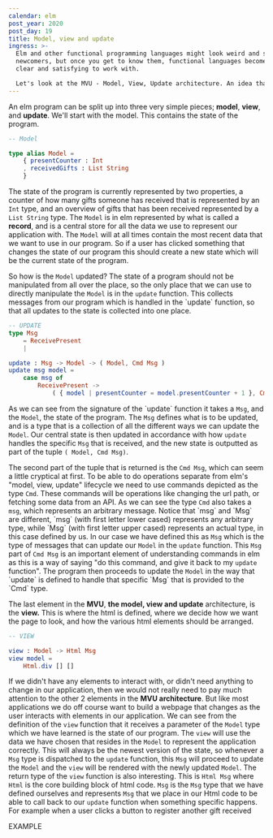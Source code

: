 ```yaml
---
calendar: elm
post_year: 2020
post_day: 19
title: Model, view and update
ingress: >-
  Elm and other functional programming languages might look weird and scary to
  newcomers, but once you get to know them, functional languages becomes very
  clear and satisfying to work with.

  Let's look at the MVU - Model, View, Update architecture. An idea that started with elm, but has since been adopted and inspired how people write code in all languages.
---
```

An elm program can be split up into three very simple pieces; **model**, **view**, and **update**.
We'll start with the model. This contains the state of the program.

```elm
-- Model

type alias Model = 
    { presentCounter : Int
    , receivedGifts : List String
    }
```

The state of the program is currently represented by two properties, a counter of how many gifts someone has received that is represented by an `Int` type, and an overview of gifts that has been received represented by a `List String` type.
The `Model` is in elm represented by what is called a **record**, and is a central store for all the data we use to represent our application with. The `Model` will at all times contain the most recent data that we want to use in our program. So if a user has clicked something that changes  the state of our program this should create a new state which will be the current state of the program.

So how is the `Model` updated? The state of a program should not be manipulated from all over the place, so the only place that we can use to directly manipulate the `Model` is in the `update` function. This collects messages from our program which is handled in the \`update\` function, so that all updates to the state is collected into one place.

```elm
-- UPDATE
type Msg
    = ReceivePresent
    | 

update : Msg -> Model -> ( Model, Cmd Msg )
update msg model =
    case msg of
        ReceivePresent ->
            ( { model | presentCounter = model.presentCounter + 1 }, Cmd.none )
```

As we can see from the signature of the \`update\` function it takes a `Msg`, and the `Model`, the state of the program. The `Msg` defines what is to be updated, and is a type that is a collection of all the different ways we can update the `Model`. Our central state is then updated in accordance with how `update` handles the specific `Msg` that is received, and the new state is outputted as part of the tuple `( Model, Cmd Msg)`.

The second part of the tuple that is returned is the `Cmd Msg`, which can seem a little cryptical at first. To be able to do operations separate from elm's "model, view, update" lifecycle we need to use commands depicted as the type `Cmd`. These commands will be operations like changing the url path, or fetching some data from an API. As we can see the type `Cmd` also takes a `msg`, which represents an arbitrary message. Notice that \`msg\` and \`Msg\` are different, \`msg\` (with first letter lower cased) represents any arbitrary type, while \`Msg\` (with first letter upper cased) represents an actual type, in this case defined by us. In our case we have defined this as `Msg` which is the type of messages that can update our `Model` in the `update` function. This `Msg` part of `Cmd Msg` is an important element of understanding commands in elm as this is a way of saying "do this command, and give it back to my `update` function". The program then proceeds to update the `Model` in the way that \`update\` is defined to handle that specific \`Msg\` that is provided to the \`Cmd\` type.

The last element in the **MVU**, **the model, view and update** architecture, is the **view.** This is where the html is defined, where we decide how we want the page to look, and how the various html elements should be arranged.

```elm
-- VIEW

view : Model -> Html Msg
view model = 
    Html.div [] []
```

If we didn't have any elements to interact with, or didn't need anything to change in our application, then we would not really need to pay much attention to the other 2 elements in the **MVU architecture**. But like most applications we do off course want to build a webpage that changes as the user interacts with elements in our application.
We can see from the definition of the `view` function that it receives a parameter of the `Model` type which we have learned is the state of our program. The `view` will use the data we have chosen that resides in the `Model` to represent the application correctly. This will always be the newest version of the state, so whenever a `Msg` type is dispatched to the `update` function, this `Msg` will proceed to update the `Model` and the `view` will be rendered with the newly updated `Model`.
The return type of the `view` function is also interesting. This is `Html Msg` where `Html` is the core building block of html code. `Msg` is the `Msg` type that we have defined ourselves and represents `Msg` that we place in our Html code to be able to call back to our `update` function when something specific happens.
For example when a user clicks a button to register another gift received

EXAMPLE 

```elm

```
